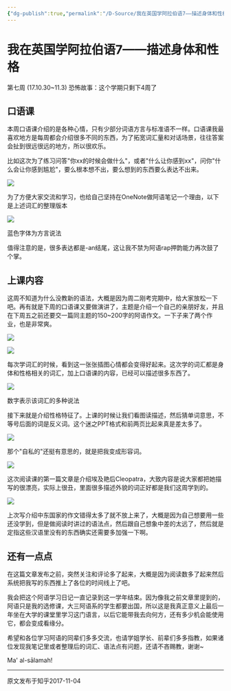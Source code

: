 ```yaml
---
{"dg-publish":true,"permalink":"/D-Source/我在英国学阿拉伯语7——描述身体和性格/","created":"2024-01-28T21:55:01.839+08:00","updated":"2024-01-28T21:56:20.164+08:00"}
---
```


# 我在英国学阿拉伯语7——描述身体和性格

第七周 (17.10.30~11.3) 恐怖故事：这个学期只剩下4周了

## 口语课

本周口语课介绍的是各种心情，只有少部分词语方言与标准语不一样。口语课我最喜欢地方是每周都会介绍很多不同的东西，为了拓宽词汇量和对话场景，往往答案会扯到很远很远的地方，所以很欢乐。

  

比如这次为了练习问答"你xx的时候会做什么"，或者"什么让你感到xx"，问你"什么会让你感到尴尬"，要么根本想不出，要么想到的东西要么表达不出来。

  

![](https://pic3.zhimg.com/80/v2-863afad42a2077e856bae69ef533d896_720w.webp)

为了方便大家交流和学习，也给自己坚持在OneNote做阿语笔记一个理由，以下是上述词汇的整理版本

![](https://pic2.zhimg.com/80/v2-510dc93919fad553454987d6a8ac3b3d_720w.webp)

蓝色字体为方言说法

值得注意的是，很多表达都是-an结尾，这让我不禁为阿语rap押韵能力再次鼓了个掌。

  

## 上课内容

这周不知道为什么没教新的语法，大概是因为周二刚考完期中，给大家放松一下吧。再有就是下周的口语课又要做演讲了，主题是介绍一个自己的亲朋好友，并且在下周五之前还要交一篇同主题的150~200字的阿语作文。一下子来了两个作业，也是非常爽。

![](https://pic4.zhimg.com/80/v2-5a8bcfca09effc5a8ec42a9adbd6cf27_720w.webp)

![](https://pic4.zhimg.com/80/v2-fa6940b6385f3211534e318a21062ecf_720w.webp)

每次学词汇的时候，看到这一张张插图心情都会变得好起来。这次学的词汇都是身体和性格相关的词汇，加上口语课的内容，已经可以描述很多东西了。

![](https://pic2.zhimg.com/80/v2-ade229dff60aed6dafdd0ba660caf151_720w.webp)

数字表示该词汇的多种说法

接下来就是介绍性格特征了。上课的时候让我们看图读描述，然后猜单词意思，不等号后面的词是反义词。这个迷之PPT格式和前两页比起来真是差太多了。

![](https://pic1.zhimg.com/80/v2-adf8c98df94aec43ec0fd446532681d4_720w.webp)

那个"自私的"还挺有意思的，就是把我变成形容词。

![](https://pic4.zhimg.com/80/v2-9c297556e132a2d5614c827cc7e1f667_720w.webp)

这次阅读课的第一篇文章是介绍埃及艳后Cleopatra，大致内容是说大家都把她描写的很漂亮，实际上很丑，里面很多描述外貌的词正好都是我们这周学到的。

![](https://pic2.zhimg.com/80/v2-0e1fcabd162793ac84067f9cce10298d_720w.webp)

上次写介绍中东国家的作文错得太多了就不放上来了，大概是因为自己想要用一些还没学到，但是做阅读时讲过的语法点，然后跟自己想象中差的太远了，然后就是定指这些汉语里没有的东西确实还需要多加强一下啊。

  

## 还有一点点

在这篇文章发布之前，突然关注和评论多了起来，大概是因为阅读数多了起来然后系统把我写的东西推上了各位的时间线上了吧。

  

我会把这个阿语学习日记一直记录到这一学年结束。因为像我之前文章里提到的，阿语只是我的选修课，大三阿语系的学生都要出国，所以这是我真正意义上最后一年坐在大学的课堂里学习这门语言，以后它能带我去向何方，还有多少机会能使用它，都会变成看缘分。

  

希望和各位学习阿语的同辈们多多交流，也请学姐学长、前辈们多多指教，如果诸位发现我笔记里或者整理后的词汇、语法点有问题，还请不吝赐教，谢谢~

  

Ma' al-sālamah!

---
原文发布于知乎2017-11-04

